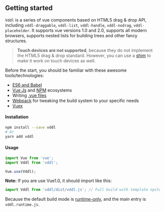 ## Getting started

`Vddl` is a series of vue components based on HTML5 drag &amp; drop API, including `vddl-draggable`, `vddl-list`, `vddl-handle`, `vddl-nodrag`, `vddl-placeholder`. It supports vue versions 1.0 and 2.0, supports all modern browsers, supports nested lists for building trees and other fancy structures.

> **Touch devices are not supported**, because they do not implement the HTML5 drag & drop standard. However, you can use a [shim](https://github.com/timruffles/ios-html5-drag-drop-shim) to make it work on touch devices as well.

Before the start, you should be familiar with these awesome tools/technologies:

* [ES6 and Babel](https://babeljs.io/learn-es2015/)
* [Vue Js](http://vuejs.org/) and [NPM](http://npmjs.org/) ecosystems
* Writing [.vue files](http://vue-loader.vuejs.org/en/index.html)
* [Webpack](http://webpack.github.io/) for tweaking the build system to your specific needs
* [Vuex](http://vuex.vuejs.org/)

#### Installation

````bash
npm install --save vddl
# Or
yarn add vddl
````

#### Usage

```js
import Vue from 'vue';
import Vddl from 'vddl';

Vue.use(Vddl);
```

**Note:** If you are use Vue1.0, it should import like this:

```js
import Vddl from 'vddl/dist/vddl.js'; // Full build with template opiton
```

Because the default build mode is [runtime-only](https://vuejs.org/v2/guide/installation.html#Runtime-Compiler-vs-Runtime-only), and the main entry is `vddl.runtime.js`.
